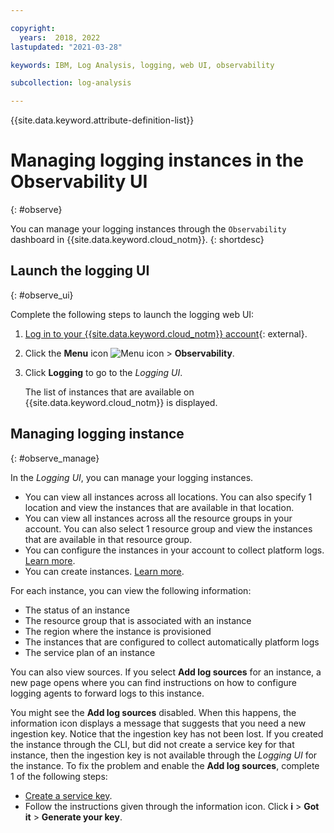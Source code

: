 ```yaml
---

copyright:
  years:  2018, 2022
lastupdated: "2021-03-28"

keywords: IBM, Log Analysis, logging, web UI, observability

subcollection: log-analysis

---
```


{{site.data.keyword.attribute-definition-list}}

# Managing logging instances in the Observability UI
{: #observe}

You can manage your logging instances through the `Observability` dashboard in {{site.data.keyword.cloud_notm}}.
{: shortdesc}



## Launch the logging UI
{: #observe_ui}

Complete the following steps to launch the logging web UI:

1. [Log in to your {{site.data.keyword.cloud_notm}} account](https://cloud.ibm.com/login){: external}.

2. Click the **Menu** icon ![Menu icon](../icons/icon_hamburger.svg) &gt; **Observability**. 

3. Click **Logging** to go to the *Logging UI*. 

    The list of instances that are available on {{site.data.keyword.cloud_notm}} is displayed.


## Managing logging instance
{: #observe_manage}

In the *Logging UI*, you can manage your logging instances. 
* You can view all instances across all locations. You can also specify 1 location and view the instances that are available in that location. 
* You can view all instances across all the resource groups in your account. You can also select 1 resource group and view the instances that are available in that resource group.
* You can configure the instances in your account to collect platform logs. [Learn more](/docs/log-analysis?topic=log-analysis-config_svc_logs).
* You can create instances. [Learn more](/docs/log-analysis?topic=log-analysis-provision).

For each instance, you can view the following information:
* The status of an instance
* The resource group that is associated with an instance
* The region where the instance is provisioned
* The instances that are configured to collect automatically platform logs
* The service plan of an instance

You can also view sources. If you select **Add log sources** for an instance, a new page opens where you can find instructions on how to configure logging agents to forward logs to this instance. 

You might see the **Add log sources** disabled. When this happens, the information icon displays a message that suggests that you need a new ingestion key. Notice that the ingestion key has not been lost. If you created the instance through the CLI, but did not create a service key for that instance, then the ingestion key is not available through the *Logging UI* for the instance. To fix the problem and enable the **Add log sources**, complete 1 of the following steps: 
* [Create a service key](/docs/log-analysis?topic=log-analysis-provision#provision_cli_2).
* Follow the instructions given through the information icon. Click **i** &gt; **Got it** &gt; **Generate your key**.


